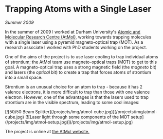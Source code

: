 # Trapping Atoms with a Single Laser
*Summer 2009*

In the summer of 2009 I worked at Durham University's [Atomic and Molecular Research Centre (AtMol)](http://massey.dur.ac.uk/), working towards trapping molecules with a single laser using a pyramid magneto-optical trap (MOT). As a research associate I worked with PhD students working on the project.

One of the aims of the project is to use laser cooling to trap individual atoms of strontium; the AtMol team use magneto-optical traps (MOT) to get to this goal. A magneto-optical trap uses a strong magnetic field (the *magneto* bit) and lasers (the *optical* bit) to create a trap that forces atoms of strontium into a small space.

Strontium is an unusual choice for an atom to trap - because it has 2 valence electrons, it is more difficult to trap than those with one valence electron. However, one of the advantages is that the lasers used to trap strontium are in the visible spectrum, leading to some cool images:

<span class='gallery'>
  [![50/50 Beam Splitter](/projects/img/atmol-cube.jpg)](/projects/img/atmol-cube.jpg)
  [![Laser light through some components of the MOT setup](/projects/img/atmol-setup.jpg)](/projects/img/atmol-setup.jpg)
</span>

The project is online at [the AtMol website.](http://massey.dur.ac.uk/research/strontium/strontium.html)
